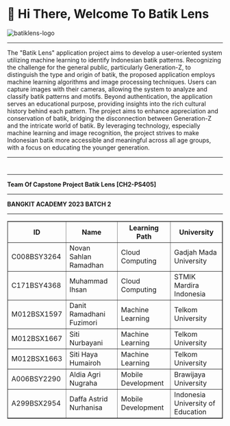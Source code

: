 # 👋 Hi There, Welcome To Batik Lens 

<p align="center">
  <a>
    
![batiklens-logo](https://github.com/Batik-Lens/.github/assets/126142004/319fa364-0219-453e-a168-684e6775cda3)
 
  </a>
</p>

***
The "Batik Lens" application project aims to develop a user-oriented system utilizing machine learning to identify Indonesian batik patterns. Recognizing the challenge for the general public, particularly Generation-Z, to distinguish the type and origin of batik, the proposed application employs machine learning algorithms and image processing techniques. Users can capture images with their cameras, allowing the system to analyze and classify batik patterns and motifs. Beyond authentication, the application serves an educational purpose, providing insights into the rich cultural history behind each pattern. The project aims to enhance appreciation and conservation of batik, bridging the disconnection between Generation-Z and the intricate world of batik. By leveraging technology, especially machine learning and image recognition, the project strives to make Indonesian batik more accessible and meaningful across all age groups, with a focus on educating the younger generation.
***
#
<hr>
<html>
  <head>
    <b>Team Of Capstone Project Batik Lens [CH2-PS405]<b>
      <hr>
    <b>BANGKIT ACADEMY 2023 BATCH 2<b>
  </head>
      <br>
      <hr>
  <body>
    <table border="1px">
      <tr>
        <th>ID</th>
        <th>Name</th>
        <th>Learning Path</th>
        <th>University</th>
      </tr>
      <tr>
        <td>C008BSY3264</td>
        <td>Novan Sahlan Ramadhan</td>
        <td>Cloud Computing</td>
        <td>Gadjah Mada University</td>
      </tr>
      <tr>
        <td>C171BSY4368</td>
        <td>Muhammad Ihsan</td>
        <td>Cloud Computing</td>
        <td>STMIK Mardira Indonesia</td>
      </tr>
      <tr>
        <td>M012BSX1597</td>
        <td>Danit Ramadhani Fuzimori</td>
        <td>Machine Learning</td>
        <td>Telkom University</td>
      </tr>
      <tr>
        <td>M012BSX1667</td>
        <td>Siti Nurbayani</td>
        <td>Machine Learning</td>
        <td>Telkom University</td>
      </tr>
      <tr>
        <td>M012BSX1663</td>
        <td>Siti Haya Humairoh</td>
        <td>Machine Learning</td>
        <td>Telkom University</td>
      </tr>
      <tr>
        <td>A006BSY2290</td>
        <td>Aldia Agri Nugraha</td>
        <td>Mobile Development</td>
        <td>Brawijaya University</td>
      </tr>
      <tr>
        <td>A299BSX2954</td>
        <td>Daffa Astrid Nurhanisa</td>
        <td>Mobile Development</td>
        <td>Indonesia University of Education</td>
      </tr>
    </table>
  </body>
</html>

